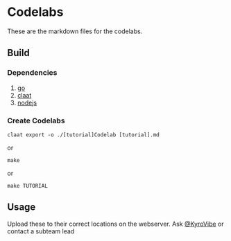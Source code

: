 # Codelabs

These are the markdown files for the codelabs.

## Build

### Dependencies

1. [go](https://go.dev/doc/install)
2. [claat](https://pkg.go.dev/github.com/googlecodelabs/tools/claat#section-readme)
3. [nodejs](https://nodejs.org/en/download/)

### Create Codelabs

`claat export -o ./[tutorial]Codelab [tutorial].md`

or

`make`

or

`make TUTORIAL` 

## Usage

Upload these to their correct locations on the webserver. Ask [@KyroVibe](https://github.com/KyroVibe) or contact a subteam lead
